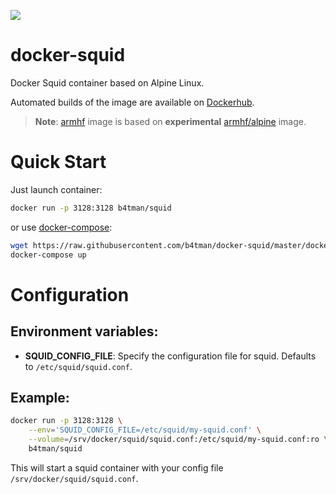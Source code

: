[![](https://images.microbadger.com/badges/image/b4tman/squid:armhf.svg)](https://microbadger.com/images/b4tman/squid:armhf "Get your own image badge on microbadger.com")

# docker-squid

Docker Squid container based on Alpine Linux.

Automated builds of the image are available on [Dockerhub](https://hub.docker.com/r/b4tman/squid).

> **Note**: [armhf](https://github.com/b4tman/docker-squid/tree/armhf) image is based on **experimental** [armhf/alpine](https://hub.docker.com/r/armhf/alpine/) image. 

# Quick Start

Just launch container:

```bash
docker run -p 3128:3128 b4tman/squid
```

or use [docker-compose](https://docs.docker.com/compose/):

```bash
wget https://raw.githubusercontent.com/b4tman/docker-squid/master/docker-compose.yml
docker-compose up
```

# Configuration

## Environment variables:

- **SQUID_CONFIG_FILE**: Specify the configuration file for squid. Defaults to `/etc/squid/squid.conf`.


## Example:

```bash
docker run -p 3128:3128 \
	--env='SQUID_CONFIG_FILE=/etc/squid/my-squid.conf' \
	--volume=/srv/docker/squid/squid.conf:/etc/squid/my-squid.conf:ro \
	b4tman/squid
```

This will start a squid container with your config file `/srv/docker/squid/squid.conf`. 
